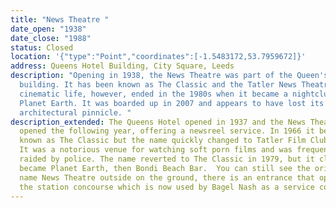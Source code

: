 ```yaml
---
title: "News Theatre "
date_open: "1938"
date_close: "1988"
status: Closed
location: '{"type":"Point","coordinates":[-1.5483172,53.7959672]}'
address: Queens Hotel Building, City Square, Leeds
description: "Opening in 1938, the News Theatre was part of the Queen's Hotel
  building. It has been known as The Classic and the Tatler News Theatre. Its
  cinematic life, however, ended in the 1980s when it became a nightclub called
  Planet Earth. It was boarded up in 2007 and appears to have lost its
  architectural pinnicle. "
description_extended: The Queens Hotel opened in 1937 and the News Theatre
  opened the following year, offering a newsreel service. In 1966 it became
  known as The Classic but the name quickly changed to Tatler Film Club in 1969.
  It was a notorious venue for watching soft porn films and was frequently
  raided by police. The name reverted to The Classic in 1979, but it closed and
  became Planet Earth, then Bondi Beach Bar.  You can still see the original
  name News Theatre outside on the ground, there is an entrance that opened onto
  the station concourse which is now used by Bagel Nash as a service counter.
---
```

